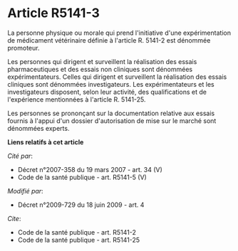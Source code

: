 # Article R5141-3

La personne physique ou morale qui prend l'initiative d'une expérimentation de médicament vétérinaire définie à l'article R.
5141-2 est dénommée promoteur. 

Les personnes qui dirigent et surveillent la réalisation des essais pharmaceutiques et des essais non cliniques sont
dénommées expérimentateurs. Celles qui dirigent et surveillent la réalisation des essais cliniques      sont dénommées
investigateurs. Les expérimentateurs et les investigateurs disposent, selon leur activité, des qualifications et de
l'expérience mentionnées à l'article R. 5141-25. 

Les personnes se prononçant sur la documentation relative aux essais fournis à l'appui d'un dossier d'autorisation de mise
sur le marché sont dénommées experts.

**Liens relatifs à cet article**

_Cité par_:

  - Décret n°2007-358 du 19 mars 2007 - art. 34 (V)
  - Code de la santé publique - art. R5141-5 (V)

_Modifié par_:

  - Décret n°2009-729 du 18 juin 2009 - art. 4

_Cite_:

  - Code de la santé publique - art. R5141-2
  - Code de la santé publique - art. R5141-25
